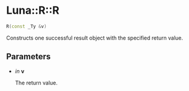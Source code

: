# Luna::R::R

```c++
R(const _Ty &v)
```

Constructs one successful result object with the specified return value. 



## Parameters
* *in* **v**

    The return value. 

